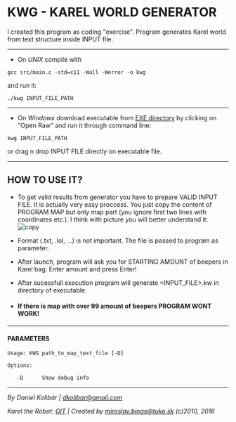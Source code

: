 # KWG - KAREL WORLD GENERATOR

I created this program as coding "exercise".
Program generates Karel world from text structure inside INPUT file.

---

- On *UNIX* compile with 
```console 
gcc src/main.c -std=c11 -Wall -Werror -o kwg 
``` 
and run it:
```console 
./kwg INPUT_FILE_PATH
``` 
---

- On *Windows* download executable from [EXE directory](https://github.com/DKolibar/KWG/tree/master/EXE) by clicking on "Open Raw" and run it through command line:
```console  
kwg INPUT_FILE_PATH
```
or drag n drop INPUT FILE directly on executable file.

---

## HOW TO USE IT?
- To get valid results from generator you have to prepare VALID INPUT FILE. It is actually very easy proccess. You just copy the content of PROGRAM MAP but only map part (you ignore first two lines with coordinates etc.). I think with picture you will better understand it:![copy](https://i.imgur.com/8hsPq67.png)

- Format (.txt, .lol, ...) is not important. The file is passed to program as parameter.

- After launch, program will ask you for STARTING AMOUNT of beepers in Karel bag. Enter amount and press Enter!

- After sucessfull execution program will generate <INPUT_FILE>.kw in directory of executable.

- #### If there is map with over 99 amount of beepers PROGRAM WONT WORK!

---

#### PARAMETERS
```console
Usage: KWG path_to_map_text_file [-D]

Options:
   
   -D      Show debug info
```

---

*By Daniel Kolibár | dkolibar@gmail.com*

*Karel the Robot: [GIT](https://git.kpi.fei.tuke.sk/kpi/karel-the-robot) | Created by miroslav.binas@tuke.sk (c)2010, 2016*
